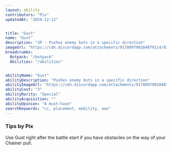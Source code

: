 ```yaml
---
layout: ability
contributors: "Pix"
updatedAt: "2020-12-12"


title: "Gust"
name: "Gust"
description: "3P - Pushes enemy bots in a specific direction"
imageUrl: "https://cdn.discordapp.com/attachments/917809790284079114/921861912021573693/Screenshot_20211218-212459_Discord.jpg"
breadcrumbs:
  Botpack: "/botpack"
  Abilities: "/abilities"


abilityName: "Gust"
abilityDescription: "Pushes enemy bots in a specific direction"
abilityImageUrl: "https://cdn.discordapp.com/attachments/917809790284079114/921861912021573693/Screenshot_20211218-212459_Discord.jpg"
abilityCost: "3"
abilityRarity: "Special"
abilityAcquisition: ""
abilityOpinion: "A must-have"
searchKeywords: "cc, placement, mobility, aoe"
---
```


### Tips by Pix

Use Gust right after the battle start if you have obstacles on the way of your Chainer pull. 
